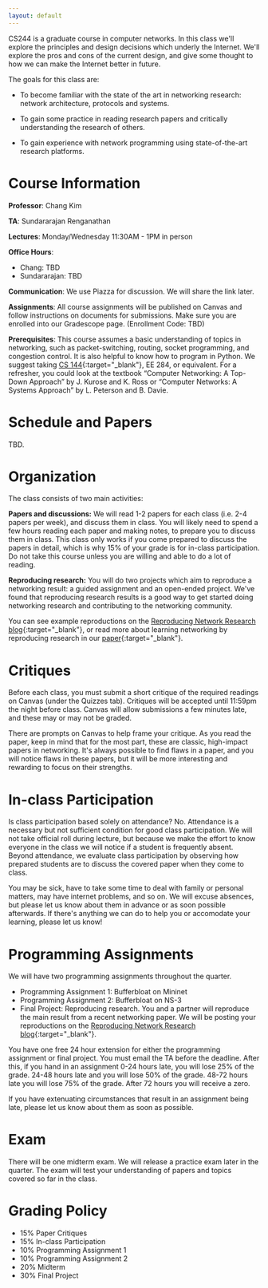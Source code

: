 ```yaml
---
layout: default
---
```


CS244 is a graduate course in computer networks. In this class we'll explore the principles and design decisions which underly the Internet. We'll explore the pros and cons of the current design, and give some thought to how we can make the Internet better in future.

The goals for this class are:

* To become familiar with the state of the art in networking research: network architecture, protocols and systems.

* To gain some practice in reading research papers and critically understanding the research of others.

* To gain experience with network programming using state-of-the-art research platforms.

# Course Information

**Professor**: Chang Kim

**TA**: Sundararajan Renganathan

**Lectures**: Monday/Wednesday 11:30AM - 1PM in person

**Office Hours**: 

* Chang: TBD
* Sundararajan: TBD

**Communication**: We use Piazza for discussion. We will share the link later.

**Assignments**: All course assignments will be published on Canvas and follow instructions on documents for submissions. Make sure you are enrolled into our Gradescope page. (Enrollment Code: TBD)

**Prerequisites**: This course assumes a basic understanding of topics in networking, such as packet-switching, routing, socket programming, and congestion control. It is also helpful to know how to program in Python. We suggest taking [CS 144](https://cs144.github.io/){:target="_blank"}, EE 284, or equivalent. For a refresher, you could look at the textbook “Computer Networking: A Top-Down Approach” by J. Kurose and K. Ross or “Computer Networks: A Systems Approach” by L. Peterson and B. Davie.

# Schedule and Papers

TBD.

# Organization

The class consists of two main activities:

**Papers and discussions:** We will read 1-2 papers for each class (i.e. 2-4 papers per week), and discuss them in class. You will likely need to spend a few hours reading each paper and making notes, to prepare you to discuss them in class. This class only works if you come prepared to discuss the papers in detail, which is why 15\% of your grade is for in-class participation. Do not take this course unless you are willing and able to do a lot of reading.

**Reproducing research:** You will do two projects which aim to reproduce a networking result: a guided assignment and an open-ended project. We've found that reproducing research results is a good way to get started doing networking research and contributing to the networking community.

You can see example reproductions on the [Reproducing Network Research blog](https://reproducingnetworkresearch.wordpress.com/){:target="_blank"}, or read more about learning networking by reproducing research in our [paper](papers/learning-networking-research-by-reproducing.pdf){:target="_blank"}.

# Critiques

Before each class, you must submit a short critique of the required readings on Canvas (under the Quizzes tab). Critiques will be accepted until 11:59pm the night before class. Canvas will allow submissions a few minutes late, and these may or may not be graded.

There are prompts on Canvas to help frame your critique. As you read the paper, keep in mind that for the most part, these are classic, high-impact papers in networking. It's always possible to find flaws in a paper, and you will notice flaws in these papers, but it will be more interesting and rewarding to focus on their strengths.

# In-class Participation

Is class participation based solely on attendance? No. Attendance is a necessary but not sufficient condition for good class participation. We will not take official roll during lecture, but because we make the effort to know everyone in the class we will notice if a student is frequently absent. Beyond attendance, we evaluate class participation by observing how prepared students are to discuss the covered paper when they come to class.

You may be sick, have to take some time to deal with family or personal matters, may have internet problems, and so on. We will excuse absences, but please let us know about them in advance or as soon possible afterwards. If there's anything we can do to help you or accomodate your learning, please let us know!

# Programming Assignments

We will have two programming assignments throughout the quarter.

* Programming Assignment 1: Bufferbloat on Mininet
* Programming Assignment 2: Bufferbloat on NS-3
* Final Project: Reproducing research. You and a partner will reproduce the main result from a recent networking paper. We will be posting your reproductions on the [Reproducing Network Research blog](https://reproducingnetworkresearch.wordpress.com/){:target="_blank"}.

You have one free 24 hour extension for either the programming assignment or final project. You must email the TA before the deadline. After this, if you hand in an assignment 0-24 hours late, you will lose 25% of the grade. 24-48 hours late and you will lose 50% of the grade. 48-72 hours late you will lose 75% of the grade. After 72 hours you will receive a zero.

If you have extenuating circumstances that result in an assignment being late, please let us know about them as soon as possible.

# Exam

There will be one midterm exam. We will release a practice exam later in the quarter. The exam will test your understanding of papers and topics covered so far in the class.

# Grading Policy

* 15% Paper Critiques
* 15% In-class Participation
* 10% Programming Assignment 1
* 10% Programming Assignment 2
* 20% Midterm
* 30% Final Project
